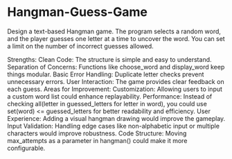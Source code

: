 # Hangman-Guess-Game
Design a text-based Hangman game. The program
selects a random word, and the player guesses one
letter at a time to uncover the word. You can set a
limit on the number of incorrect guesses allowed.

Strengths:
Clean Code: The structure is simple and easy to understand.
Separation of Concerns: Functions like choose_word and display_word keep things modular.
Basic Error Handling: Duplicate letter checks prevent unnecessary errors.
User Interaction: The game provides clear feedback on each guess.
Areas for Improvement:
Customization: Allowing users to input a custom word list could enhance replayability.
Performance: Instead of checking all(letter in guessed_letters for letter in word), you could use set(word) <= guessed_letters for better readability and efficiency.
User Experience: Adding a visual hangman drawing would improve the gameplay.
Input Validation: Handling edge cases like non-alphabetic input or multiple characters would improve robustness.
Code Structure: Moving max_attempts as a parameter in hangman() could make it more configurable.
